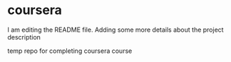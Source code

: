 # coursera
I am editing the README file. Adding some more details about the project description

temp repo for completing coursera course
